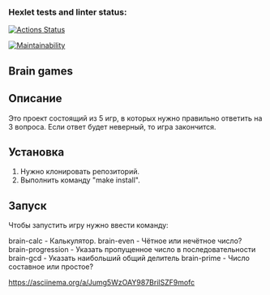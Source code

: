 ### Hexlet tests and linter status:
[![Actions Status](https://github.com/CatIsCode/frontend-project-44/actions/workflows/hexlet-check.yml/badge.svg)](https://github.com/CatIsCode/frontend-project-44/actions)

[![Maintainability](https://api.codeclimate.com/v1/badges/445b32521d2be9916a26/maintainability)](https://codeclimate.com/github/CatIsCode/frontend-project-44/maintainability)


## Brain games

## Описание

Это проект состоящий из 5 игр, в которых нужно правильно ответить на 3 вопроса. Если ответ будет неверный, то игра закончится. 

## Установка

1. Нужно клонировать репозиторий. 
2. Выполнить команду "make install".

## Запуск

Чтобы запустить игру нужно ввести команду: 

brain-calc - Калькулятор.
brain-even - Чётное или нечётное число?
brain-progression - Указать пропущенное число в последовательности
brain-gcd - Указать наибольший общий делитель
brain-prime - Число составное или простое?

https://asciinema.org/a/Jumg5WzOAY987BrilSZF9mofc